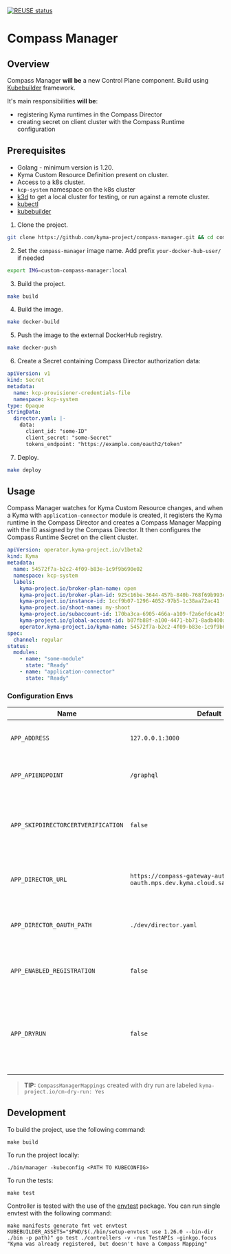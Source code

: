[![REUSE status](https://api.reuse.software/badge/github.com/kyma-project/compass-manager)](https://api.reuse.software/info/github.com/kyma-project/compass-manager)

# Compass Manager

## Overview
Compass Manager **will be** a new Control Plane component. Build using [Kubebuilder](https://github.com/kubernetes-sigs/kubebuilder) framework. 

It's main responsibilities **will be**:
- registering Kyma runtimes in the Compass Director
- creating secret on client cluster with the Compass Runtime configuration

## Prerequisites

- Golang - minimum version is 1.20.
- Kyma Custom Resource Definition present on cluster.
- Access to a k8s cluster.
- `kcp-system` namespace on the k8s cluster
- [k3d](https://k3d.io) to get a local cluster for testing, or run against a remote cluster.
- [kubectl](https://kubernetes.io/docs/tasks/tools/)
- [kubebuilder](https://book.kubebuilder.io/)


1. Clone the project.

```bash
git clone https://github.com/kyma-project/compass-manager.git && cd compass-manager/
```

2. Set the `compass-manager` image name. Add prefix `your-docker-hub-user/` if needed

```bash
export IMG=custom-compass-manager:local
```

3. Build the project.

```bash
make build
```

4. Build the image.

```bash
make docker-build
```

5. Push the image to the external DockerHub registry. 

```bash
make docker-push
```

6. Create a Secret containing Compass Director authorization data:

```yaml
apiVersion: v1
kind: Secret
metadata:
  name: kcp-provisioner-credentials-file
  namespace: kcp-system
type: Opaque
stringData:
  director.yaml: |-
    data:
      client_id: "some-ID"
      client_secret: "some-Secret"
      tokens_endpoint: "https://example.com/oauth2/token"
```

7. Deploy.

```bash
make deploy
```
## Usage

Compass Manager watches for Kyma Custom Resource changes, and when a Kyma with `application-connector` module is created, it registers the Kyma runtime in the Compass Director and creates a Compass Manager Mapping with the ID assigned by the Compass Director.
It then configures the Compass Runtime Secret on the client cluster.

```yaml
apiVersion: operator.kyma-project.io/v1beta2
kind: Kyma
metadata:
  name: 54572f7a-b2c2-4f09-b83e-1c9f9b690e02
  namespace: kcp-system
  labels:
    kyma-project.io/broker-plan-name: open
    kyma-project.io/broker-plan-id: 925c16be-3644-457b-840b-768f69b993cf
    kyma-project.io/instance-id: 1ccf9b07-1296-4052-97b5-1c38aa72ac41
    kyma-project.io/shoot-name: my-shoot
    kyma-project.io/subaccount-id: 170ba3ca-6905-466a-a109-f2a6efdca439
    kyma-project.io/global-account-id: b07fb88f-a100-4471-bb71-8adb400a3f7f
    operator.kyma-project.io/kyma-name: 54572f7a-b2c2-4f09-b83e-1c9f9b690e02
spec:
  channel: regular
status:
  modules:
    - name: "some-module"
      state: "Ready"
    - name: "application-connector"
      state: "Ready"
```

### Configuration Envs

| Name                               | Default                                                                      | Description                                                                         |
|------------------------------------|------------------------------------------------------------------------------|-------------------------------------------------------------------------------------|
| `APP_ADDRESS`                      | `127.0.0.1:3000`                                                             | Address on which the app is exposed                                                 |
| `APP_APIENDPOINT`                  | `/graphql`                                                                   | Endpoint for GraphQL requests                                                       |
| `APP_SKIPDIRECTORCERTVERIFICATION` | `false`                                                                      | Skips cert verification in the Compass Director GraphQL calls                       |
| `APP_DIRECTOR_URL`                 | `https://compass-gateway-auth-oauth.mps.dev.kyma.cloud.sap/director/graphql` | URL of the Compass Director GraphQL endpoint                                        |
| `APP_DIRECTOR_OAUTH_PATH`          | `./dev/director.yaml`                                                        | File with OAuth data for Compass Director                                           |
| `APP_ENABLED_REGISTRATION`         | `false`                                                                      | Enable registering runtimes with Compass                                            |
| `APP_DRYRUN`                       | `false`                                                                      | Disable registering and configuring; instead log which operations would be executed |

> **TIP:** `CompassManagerMappings` created with dry run are labeled `kyma-project.io/cm-dry-run: Yes`

## Development

To build the project, use the following command:
```shell
make build
````

To run the project locally:
```shell
./bin/manager -kubeconfig <PATH TO KUBECONFIG>
```

To run the tests:
```shell
make test
```

Controller is tested with the use of the [envtest](https://pkg.go.dev/sigs.k8s.io/controller-runtime/pkg/envtest) package.
You can run single envtest with the following command:
```shell
make manifests generate fmt vet envtest
KUBEBUILDER_ASSETS="$PWD/$(./bin/setup-envtest use 1.26.0 --bin-dir ./bin -p path)" go test ./controllers -v -run TestAPIs -ginkgo.focus "Kyma was already registered, but doesn't have a Compass Mapping"
```